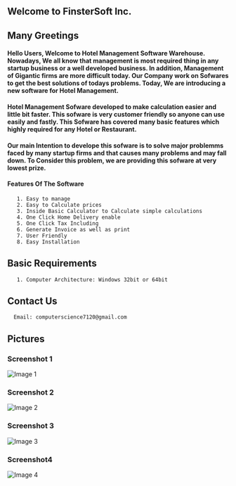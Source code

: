 ## Welcome to FinsterSoft Inc.

## Many Greetings
  #### Hello Users, Welcome to Hotel Management Software Warehouse. Nowadays, We all know that management is most required thing in any startup business or a well developed business. In addition,   Management of Gigantic firms are more difficult today. Our Company work on Sofwares to get the best solutions of todays problems. Today, We are introducing a new software for   Hotel Management. 
  
 #### Hotel Management Sofware developed to make calculation easier and little bit faster. This sofware is very customer friendly so anyone can use easily and fastly. This Sofware     has covered many basic features which highly required for any Hotel or Restaurant. 
 
 #### Our main Intention to develope this sofware is to solve major problemms faced by many startup firms and that causes many problems and may fall down. To Consider this problem, we are providing this sofware at very lowest prize. 
 
#### Features Of The Software
```
   1. Easy to manage
   2. Easy to Calculate prices
   3. Inside Basic Calculator to Calculate simple calculations
   4. One Click Home Delivery enable
   5. One Click Tax Including
   6. Generate Invoice as well as print
   7. User Friendly
   8. Easy Installation
```

## Basic Requirements 
```
   1. Computer Architecture: Windows 32bit or 64bit
```

## Contact Us
```
  Email: computerscience7120@gmail.com
```

## Pictures

### Screenshot 1
![Image 1](https://user-images.githubusercontent.com/75610733/116500626-8bf7ce00-a8cc-11eb-8090-6d1d3d7853ef.png)

### Screenshot 2
![Image 2](https://user-images.githubusercontent.com/75610733/116500632-9023eb80-a8cc-11eb-990f-4907a7b5b69e.png)

### Screenshot 3
![Image 3](https://user-images.githubusercontent.com/75610733/116500639-92864580-a8cc-11eb-8fa9-ca74293a5550.png)

### Screenshot4
![Image 4](https://user-images.githubusercontent.com/75610733/116500643-9619cc80-a8cc-11eb-8e75-fc0e513cf0e2.png)


